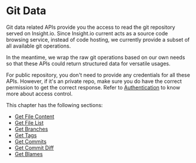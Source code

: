 # Git Data

Git data related APIs provide you the access to read the git repository
served on Insight.io. Since Insight.io current acts as a source code
browsing service, instead of code hosting, we currently provide a subset
of all available git operations.

In the meantime, we wrap the raw git operations based on our own needs so
that these APIs could return structured data for versatile usages.

For public repository, you don't need to provide any credentials for all
these APIs. However, if it's an private repo, make sure you do have the correct permission to get the correct response. Refer to [Authentication](../authentication/INDEX.md) to know more about access control.

This chapter has the following sections:

* [Get File Content](./GET_FILE_CONTENT.md)
* [Get File List](./GET_FILE_LIST.md)
* [Get Branches](./GET_BRANCHES.md)
* [Get Tags](./GET_TAGS.md)
* [Get Commits](./GET_COMMITS.md)
* [Get Commit Diff](./GET_COMMIT_DIFF_VIEW.md)
* [Get Blames](./GET_BLAMES.md)
